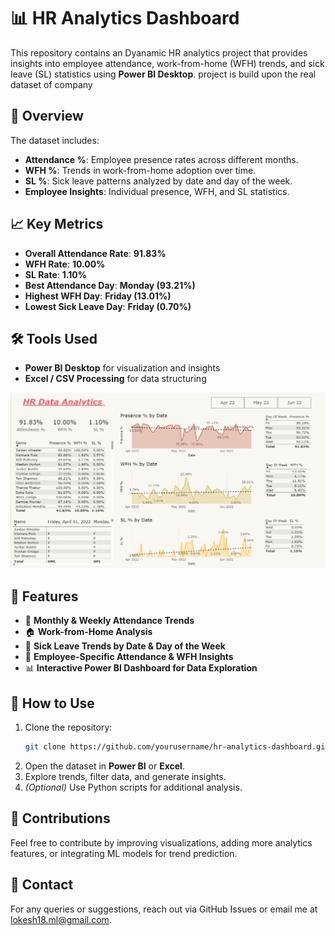 # 📊 HR Analytics Dashboard

This repository contains an Dyanamic HR analytics project that provides insights into employee attendance, work-from-home (WFH) trends, and sick leave (SL) statistics using **Power BI Desktop**.
project is build upon the real dataset of company


## 📌 Overview

The dataset includes:

- **Attendance %**: Employee presence rates across different months.
- **WFH %**: Trends in work-from-home adoption over time.
- **SL %**: Sick leave patterns analyzed by date and day of the week.
- **Employee Insights**: Individual presence, WFH, and SL statistics.

## 📈 Key Metrics

- **Overall Attendance Rate**: **91.83%**
- **WFH Rate**: **10.00%**
- **SL Rate**: **1.10%**
- **Best Attendance Day**: **Monday (93.21%)**
- **Highest WFH Day**: **Friday (13.01%)**
- **Lowest Sick Leave Day**: **Friday (0.70%)**

## 🛠️ Tools Used

- **Power BI Desktop** for visualization and insights
- **Excel / CSV Processing** for data structuring
  
![HR Analytics Dashboard](HR.png)

## 📌 Features

- 📅 **Monthly & Weekly Attendance Trends**
- 🏠 **Work-from-Home Analysis**
- 🤒 **Sick Leave Trends by Date & Day of the Week**
- 👥 **Employee-Specific Attendance & WFH Insights**
- 📊 **Interactive Power BI Dashboard for Data Exploration**

## 🚀 How to Use

1. Clone the repository:
   ```bash
   git clone https://github.com/yourusername/hr-analytics-dashboard.git
   ```
2. Open the dataset in **Power BI** or **Excel**.
3. Explore trends, filter data, and generate insights.
4. *(Optional)* Use Python scripts for additional analysis.

## 📢 Contributions

Feel free to contribute by improving visualizations, adding more analytics features, or integrating ML models for trend prediction.

## 📧 Contact

For any queries or suggestions, reach out via GitHub Issues or email me at lokesh18.ml@gmail.com.
